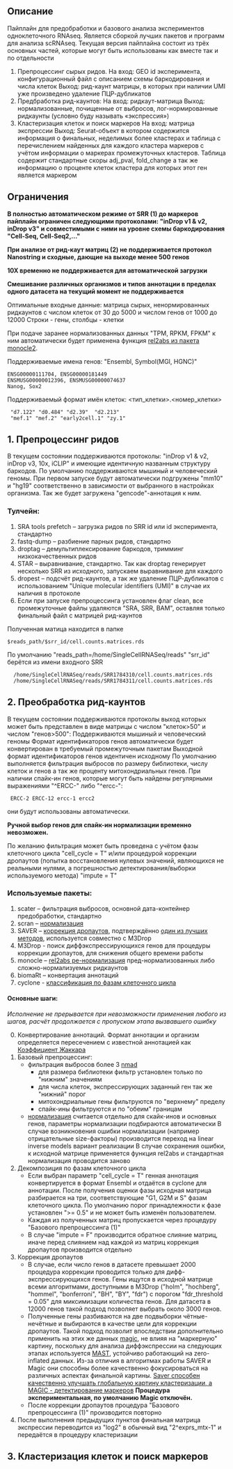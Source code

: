 ## Описание

Пайплайн для предобработки и базового анализа экспериментов одноклеточного RNAseq. 
Является сборкой лучших пакетов и программ для анализа scRNAseq.
Текущая версия пайплайна состоит из трёх основных частей, которые могут быть использованы как вместе
так и по отдельности

1) Препроцессинг сырых ридов. 
На вход: GEO id эксперимента, конфигурационный файл с описанием схемы баркодирования и числа клеток
Выход: рид-каунт матрицы, в которых при наличии UMI уже произведено удаление ПЦР-дубликатов
2) Предбработка рид-каунтов:
На вход: ридкаут-матрица 
Выход: нормализованные, почищенные от выбросов, лог-нормированные ридкаунты (условно буду называть «экспрессия»)
3) Кластеризация клеток и поиск маркеров
На вход: матрица экспрессии
Выход: Seurat-объект в котором содержится информация о финальных, неделимых более кластерах и 
таблица с перечислением найденных для каждого кластера маркеров с учётом информации о маркерах промежуточных кластеров. 
Таблица содержит стандартные скоры adj_pval, fold_change а так же информацию о проценте клеток кластера 
для которых этот ген является маркером 

## Ограничения
__В полностью автоматическом режиме от SRR (1) до маркеров пайплайн ограничен следующими протоколами:
"inDrop v1 & v2, inDrop v3" и совместимыми с ними на уровне схемы баркодирования "Cell-Seq, Cell-Seq2,..."__

__При анализе от рид-каут матриц (2) не поддерживается протокол Nanostring и сходные, дающие на выходе менее 500 генов__

__10X временно не поддерживается для автоматической загрузки__

__Смешивание различных организмов и типов аннотации в пределах одного датасета на текущий момент не поддерживается__

Оптимальные входные данные: матрица сырых, ненормированных ридкаунтов с числом клеток от 30 до 5000 и числом генов от 1000 до 12000
Строки - гены, столбцы - клетки

При подаче заранее нормализованных данных "TPM, RPKM, FPKM" к ним автоматически будет применена функция [rel2abs из пакета monocle2](https://www.ncbi.nlm.nih.gov/pubmed/28114287).

Поддерживаемые имена генов: 
"Ensembl, Symbol(MGI, HGNC)"
```
ENSG00000111704, ENSG00000181449
ENSMUSG00000012396, ENSMUSG00000074637
Nanog, Sox2
```
Поддерживаемый формат имён клеток: <тип_клетки>.<номер_клетки> 
```
 "d7.122" "d0.484" "d2.39"  "d2.213"
 "mef.1" "mef.2" "early2cell.1" "zy.1"
```

## 1. Препроцессинг ридов

В текущем состоянии поддерживаются протоколы:
    "inDrop v1 & v2, inDrop v3, 10x, iCLIP" и имеющие идентичную названным структуру баркодов. 
    По умолчанию поддерживаются мышиный и человеческий геномы. 
    При первом запуске будут автоматически подгружены "mm10" и "hg19" соответственно в зависимости от 
    выбранного в настройках организма. Так же будет загружена "gencode"-аннотация к ним.

### Тулчейн:
1) SRA tools prefetch – загрузка ридов по SRR id или id эксперимента, стандартно
2) fastq-dump – разбиение парных ридов, стандартно
3) droptag – демультиплексирование баркодов, тримминг низкокачественных ридов
4) STAR – выравнивание, стандартно. Так как droptag генерирует несколько SRR из исходного, запускаем выравнивание для каждого
5) dropest – подсчёт рид-каунтов, а так же удаление ПЦР-дубликатов с использованием "Unique molecular identifiers (UMI)" в случае их наличия в протоколе
6) Если при запуске препроцессинга установлен флаг clean, все промежуточные файлы удаляются "SRA, SRR, BAM", оставляя только финальный файл с матрицей рид-каунтов

Полученная матица находится в папке 
```
$reads_path/$srr_id/cell.counts.matrices.rds
```

По умолчанию 
"reads_path=/home/SingleCellRNASeq/reads" 
"srr_id" берётся из имени входного SRR
```
  /home/SingleCellRNASeq/reads/SRR1784310/cell.counts.matrices.rds
  /home/SingleCellRNASeq/reads/SRR1784311/cell.counts.matrices.rds
```

## 2. Преобработка рид-каунтов

В текущем состоянии поддерживаются протоколы выход которых может быть представлен в виде матрицы с числом "клеток>50" и числом "генов>500":
    Поддерживаются мышиный и человеческий геномы
    Формат идентификаторов генов автоматически будет конвертирован в требуемый промежуточным пакетам
    Выходной формат идентификаторов генов идентичен исходному
    По умолчанию выполняется фильтрация выбросов по размеру библиотеки, числу клеток и генов а так же проценту митохондриальных генов.
    При наличии спайк-ин генов, которые могут быть найдены регулярными выражениями "^ERCC-" либо "^ercc-":  
```
 ERCC-2 ERCC-12 ercc-1 ercc2
```   
  они будут использованы автоматически. 
  
  __Ручной выбор генов для спайк-ин нормализации временно невозможен.__

По желанию фильтрация может быть проведена с учётом фазы клеточного цикла "cell_cycle = T"
 и/или процедурой коррекции дропаутов (попытка восстановления нулевых значений, 
 являющихся не реальными нулями, а погрешностью детектирования/выборки используемого метода) "impute = T"

### Используемые пакеты:
1) scater – фильтрация выбросов, основной дата-контейнер предобработки, стандартно
2) scran – [нормализация](https://genomebiology.biomedcentral.com/articles/10.1186/s13059-016-0947-7)
3) SAVER – [коррекция дропаутов](https://www.biorxiv.org/content/biorxiv/early/2017/05/17/138677.full.pdf), подтверждённо [один из лучших методов](https://www.biorxiv.org/content/early/2017/12/31/241190), используется совместно с M3Drop
4) M3Drop - поиск диффэкспрессирующихся генов для процедуры коррекции дропаутов, для снижения общего времени работы
5) monocle – [rel2abs ре-нормализация](https://www.ncbi.nlm.nih.gov/pubmed/28114287) пред-нормализованных либо сложно-нормализуемых ридкаунтов 
6) biomaRt – конвертация аннотаций
7) cyclone - [классификация по фазам клеточного цикла](https://www.sciencedirect.com/science/article/pii/S1046202315300098)

#### Основные шаги:
_Исполнение не прерывается при невозможности применения любого из шагов, расчёт продолжается с пропуском этапа вызвавшего ошибку_

0) Конвертирование аннотаций. Формат аннотации и организм определяется пересечением с 
   известной аннотацией как [Коэффициент Жаккара](https://en.wikipedia.org/wiki/Jaccard_index)
1) Базовый препроцессинг:
   * фильтрация выбросов более 3 [nmad](https://en.wikipedia.org/wiki/Median_absolute_deviation)
     * для размера библиотеки фильтр установлен только по "нижним" значениям
     * для числа клеток, экспрессирующих заданный ген так же "нижний" порог
     * митохондриальные гены фильтруются по "верхнему" пределу
     * спайк-ины фильтруются и по "обеим" границам
   * [нормализация](https://genomebiology.biomedcentral.com/articles/10.1186/s13059-016-0947-7) считается 
     отдельно для скайк-инов и основных генов, параметры нормализации подбираются автоматически
     В случае возникновения ошибки нормализации (например отрицательные size-факторы) производится 
     переход на linear inverse models вариант реализации 
     В случае сохранения ошибки, к исходной матрице применяется функция rel2abs и стандартная нормализация проводится заново
2) Декомпозиция по фазам клеточного цикла
   * Если выбран параметр "cell_cycle = T" генная аннотация конвертируется в формат Ensembl и отдаётся в cyclone для 
аннотации. После получения оценки фазы исходная матрица разбирается на три, соответствующие "G1, G2M и S"
фазам клеточного цикла. По умолчанию порог принадлежности к фазе установлен ">= 0.5" и не может быть изменён пользователем.
   * Каждая из полученных матриц пропускается через процедуру "Базового препроцессинга (1)" 
   * В случае "impute = F" производится обратное слияние матриц, иначе перед слиянием над каждой из матриц коррекция дропаутов
   производится отдельно
3) Коррекция дропаутов
   * В случае, если число генов в датасете превышает 2000 процедура коррекции проводится 
   только для дифф-экспрессирующихся генов. Гены ищутся в исходной матрице всеми алгоритмами, 
   доступными в M3Drop ("holm", "hochberg", "hommel", "bonferroni", "BH", "BY", "fdr") с порогом 
   "fdr_threshold = 0.05" для миксимизации количества генов. Для датасета в 12000 генов такой 
   подход позволяет выбрать около 3000 генов.
   * Полученные гены разбиваются на две подвыборки чётные-нечётные и выбираются в качестве цели 
   для коррекции дропаутов. Такой подход позволит впоследствии дополнительно применить 
   на этих же данных [magic](https://www.biorxiv.org/content/early/2017/02/25/111591), не влияя на "маркерную" картину, 
   поскольку для анализа диффэкспрессии на следующих этапах используется [MAST](https://genomebiology.biomedcentral.com/articles/10.1186/s13059-015-0844-5), устойчиво работающий на zero-inflated данных.
   Из-за отличия в алгоритмах работы SAVER и Magic они способны более качественно фокусироваться на различных аспектах финальной картины. 
   [Saver способен качественно улучшать глобальную картину кластеризации, а MAGIC - детектирование маркеров](https://www.biorxiv.org/content/early/2017/12/31/241190)
   __Процедура экспериментальная, по умолчанию Magic отключён.__
   * После коррекции дропаутов процедура "Базового препроцессинга (1)" производится повторно
4) После выполнения предыдущих пунктов финальная матрица экспрессии переводится из "log2" в обычный вид "2^exprs_mtx-1"
и передаётся в процедуру кластеризации

## 3. Кластеризация клеток и поиск маркеров
